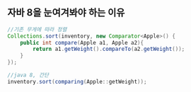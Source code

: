 ## 자바 8을 눈여겨봐야 하는 이유

```java
//기존 무게에 따라 정렬
Collections.sort(inventory, new Comparator<Apple>() {
    public int compare(Apple a1, Apple a2){
        return a1.getWeight().compareTo(a2.getWeight());
    }
});
```

```java
//java 8, 간단
inventory.sort(comparing(Apple::getWeight));
```
